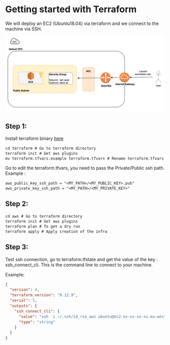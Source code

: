 Getting started with Terraform 
==============================

We will deploy an EC2 (Ubuntu18.04) via terraform and we connect to the machine via SSH.

![](doc/_static/archi.png)

Step 1:
-------
Install terraform binary [here](https://www.terraform.io/downloads.html)
```shell script
cd terraform # Go to terraform directory
terraform init # Get aws plugins
mv terraform.tfvars.example terraform.tfvars # Rename terraform.tfvars
```

Go to edit the terraform.tfvars, you need to pass the Private/Public ssh path.
Example : 

````hcl-terraform
aws_public_key_ssh_path = "<MY_PATH>/<MY_PUBLIC_KEY>.pub"
aws_private_key_ssh_path = "<MY_PATH>/<MY_PRIVATE_KEY>"
````

Step 2:
-------

```shell script
cd aws # Go to terraform directory
terraform init # Get aws plugins
terraform plan # To get a dry run
terraform apply # Apply creation of the infra
```

Step 3:
-------

Test ssh connection, go to terraform.tfstate and get the value of the key : ssh_connect_cli.
This is the command line to connect to your machine.

Example:

````json
{
  "version": 4,
  "terraform_version": "0.12.9",
  "serial": 5,
  "outputs": {
    "ssh_connect_cli": {
      "value": "ssh -i ~/.ssh/id_rsa_aws ubuntu@ec2-xx-xx-xx-xx.eu-west-1.compute.amazonaws.com",
      "type": "string"
    }
  }
}
````


